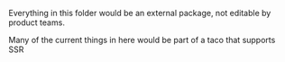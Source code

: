 Everything in this folder would be an external package, not editable by product teams.

Many of the current things in here would be part of a taco that supports SSR
